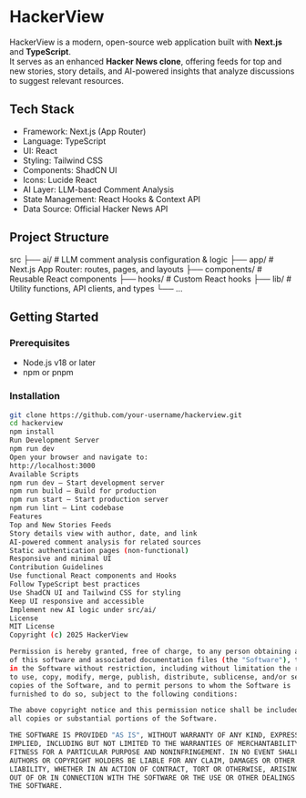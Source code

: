 # HackerView

HackerView is a modern, open-source web application built with **Next.js** and **TypeScript**.  
It serves as an enhanced **Hacker News clone**, offering feeds for top and new stories, story details, and AI-powered insights that analyze discussions to suggest relevant resources.

## Tech Stack

- Framework: Next.js (App Router)
- Language: TypeScript
- UI: React
- Styling: Tailwind CSS
- Components: ShadCN UI
- Icons: Lucide React
- AI Layer: LLM-based Comment Analysis
- State Management: React Hooks & Context API
- Data Source: Official Hacker News API

## Project Structure

src
├── ai/ # LLM comment analysis configuration & logic
├── app/ # Next.js App Router: routes, pages, and layouts
├── components/ # Reusable React components
├── hooks/ # Custom React hooks
├── lib/ # Utility functions, API clients, and types
└── ...

## Getting Started

### Prerequisites

- Node.js v18 or later
- npm or pnpm

### Installation

```bash
git clone https://github.com/your-username/hackerview.git
cd hackerview
npm install
Run Development Server
npm run dev
Open your browser and navigate to:
http://localhost:3000
Available Scripts
npm run dev – Start development server
npm run build – Build for production
npm run start – Start production server
npm run lint – Lint codebase
Features
Top and New Stories Feeds
Story details view with author, date, and link
AI-powered comment analysis for related sources
Static authentication pages (non-functional)
Responsive and minimal UI
Contribution Guidelines
Use functional React components and Hooks
Follow TypeScript best practices
Use ShadCN UI and Tailwind CSS for styling
Keep UI responsive and accessible
Implement new AI logic under src/ai/
License
MIT License
Copyright (c) 2025 HackerView

Permission is hereby granted, free of charge, to any person obtaining a copy
of this software and associated documentation files (the "Software"), to deal
in the Software without restriction, including without limitation the rights
to use, copy, modify, merge, publish, distribute, sublicense, and/or sell
copies of the Software, and to permit persons to whom the Software is
furnished to do so, subject to the following conditions:

The above copyright notice and this permission notice shall be included in
all copies or substantial portions of the Software.

THE SOFTWARE IS PROVIDED "AS IS", WITHOUT WARRANTY OF ANY KIND, EXPRESS OR
IMPLIED, INCLUDING BUT NOT LIMITED TO THE WARRANTIES OF MERCHANTABILITY,
FITNESS FOR A PARTICULAR PURPOSE AND NONINFRINGEMENT. IN NO EVENT SHALL THE
AUTHORS OR COPYRIGHT HOLDERS BE LIABLE FOR ANY CLAIM, DAMAGES OR OTHER
LIABILITY, WHETHER IN AN ACTION OF CONTRACT, TORT OR OTHERWISE, ARISING FROM,
OUT OF OR IN CONNECTION WITH THE SOFTWARE OR THE USE OR OTHER DEALINGS IN
THE SOFTWARE.
